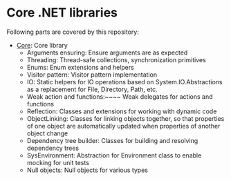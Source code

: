 # Core .NET libraries

Following parts are covered by this repository:

* [Core](source/Core/README.md): Core library
  * Arguments ensuring: Ensure arguments are as expected
  * Threading: Thread-safe collections, synchronization primitives
  * Enums: Enum extensions and helpers
  * Visitor pattern: Visitor pattern implementation
  * IO: Static helpers for IO operations based on System.IO.Abstractions as a replacement for File, Directory, Path, etc.
  * Weak action and functions:~~~~ Weak delegates for actions and functions
  * Reflection: Classes and extensions for working with dynamic code
  * ObjectLinking: Classes for linking objects together, so that properties of one object are automatically updated when properties of another object change
  * Dependency tree builder: Classes for building and resolving dependency trees
  * SysEnvironment: Abstraction for Environment class to enable mocking for unit tests
  * Null objects: Null objects for various types
